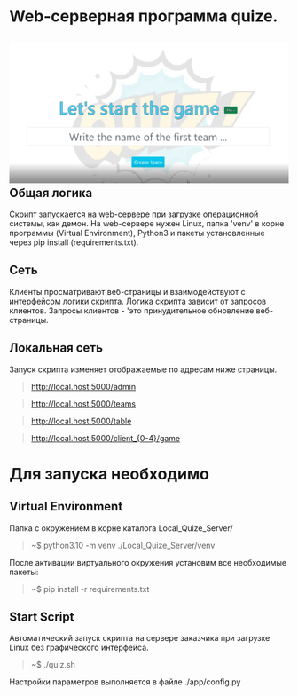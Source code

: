**Web-серверная программа quize.**
===
![alt text](https://github.com/dzmitry-dp/quiz/blob/master/app/web/static/img/fp.png?raw=true)
Общая логика
---
Скрипт запускается на web-серверe при загрузке операционной системы, как демон. На web-сервере нужен Linux, папка 'venv' в корне программы (Virtual Environment), Python3 и пакеты установленные через pip install (requirements.txt). 

Сеть
---
Клиенты просматривают веб-страницы и взаимодействуют с интерфейсом логики скрипта. Логика скрипта зависит от запросов клиентов. Запросы клиентов - 'это принудительное обновление веб-страницы.

Локальная сеть
---
Запуск скрипта изменяет отображаемые по адресам ниже страницы.

>http://local.host:5000/admin

>http://local.host:5000/teams

>http://local.host:5000/table

>http://local.host:5000/client_{0-4}/game


**Для запуска необходимо**
===
Virtual Environment
---
Папка с окружением в корне каталога Local_Quize_Server/

>~$ python3.10 -m venv ./Local_Quize_Server/venv

После активации виртуального окружения установим все необходимые пакеты:
>~$ pip install -r requirements.txt

Start Script
---
Автоматический запуск скрипта на сервере заказчика при загрузке Linux без графического интерфейса.

>~$ ./quiz.sh

Настройки параметров выполняется в файле ./app/config.py

